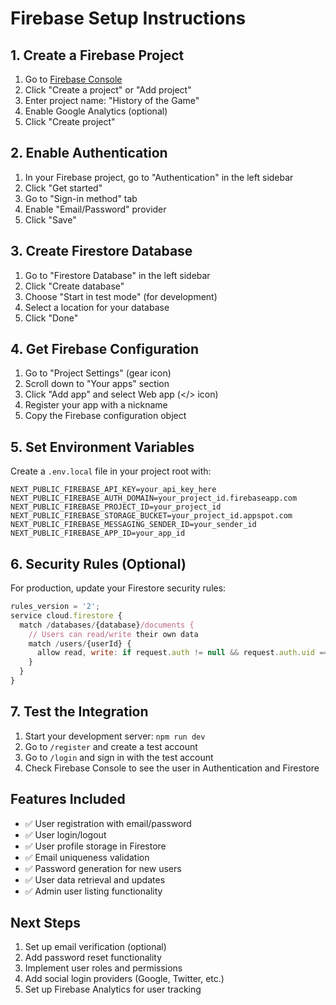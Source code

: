 # Firebase Setup Instructions

## 1. Create a Firebase Project

1. Go to [Firebase Console](https://console.firebase.google.com/)
2. Click "Create a project" or "Add project"
3. Enter project name: "History of the Game"
4. Enable Google Analytics (optional)
5. Click "Create project"

## 2. Enable Authentication

1. In your Firebase project, go to "Authentication" in the left sidebar
2. Click "Get started"
3. Go to "Sign-in method" tab
4. Enable "Email/Password" provider
5. Click "Save"

## 3. Create Firestore Database

1. Go to "Firestore Database" in the left sidebar
2. Click "Create database"
3. Choose "Start in test mode" (for development)
4. Select a location for your database
5. Click "Done"

## 4. Get Firebase Configuration

1. Go to "Project Settings" (gear icon)
2. Scroll down to "Your apps" section
3. Click "Add app" and select Web app (</> icon)
4. Register your app with a nickname
5. Copy the Firebase configuration object

## 5. Set Environment Variables

Create a `.env.local` file in your project root with:

```env
NEXT_PUBLIC_FIREBASE_API_KEY=your_api_key_here
NEXT_PUBLIC_FIREBASE_AUTH_DOMAIN=your_project_id.firebaseapp.com
NEXT_PUBLIC_FIREBASE_PROJECT_ID=your_project_id
NEXT_PUBLIC_FIREBASE_STORAGE_BUCKET=your_project_id.appspot.com
NEXT_PUBLIC_FIREBASE_MESSAGING_SENDER_ID=your_sender_id
NEXT_PUBLIC_FIREBASE_APP_ID=your_app_id
```

## 6. Security Rules (Optional)

For production, update your Firestore security rules:

```javascript
rules_version = '2';
service cloud.firestore {
  match /databases/{database}/documents {
    // Users can read/write their own data
    match /users/{userId} {
      allow read, write: if request.auth != null && request.auth.uid == userId;
    }
  }
}
```

## 7. Test the Integration

1. Start your development server: `npm run dev`
2. Go to `/register` and create a test account
3. Go to `/login` and sign in with the test account
4. Check Firebase Console to see the user in Authentication and Firestore

## Features Included

- ✅ User registration with email/password
- ✅ User login/logout
- ✅ User profile storage in Firestore
- ✅ Email uniqueness validation
- ✅ Password generation for new users
- ✅ User data retrieval and updates
- ✅ Admin user listing functionality

## Next Steps

1. Set up email verification (optional)
2. Add password reset functionality
3. Implement user roles and permissions
4. Add social login providers (Google, Twitter, etc.)
5. Set up Firebase Analytics for user tracking
